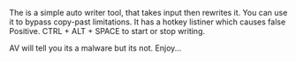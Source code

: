 The is a simple auto writer tool, that takes input then rewrites it.
You can use it to bypass copy-past limitations.
It has a hotkey listiner which causes false Positive. 
CTRL + ALT + SPACE to start or stop writing.

AV will tell you its a malware but its not. 
Enjoy...
